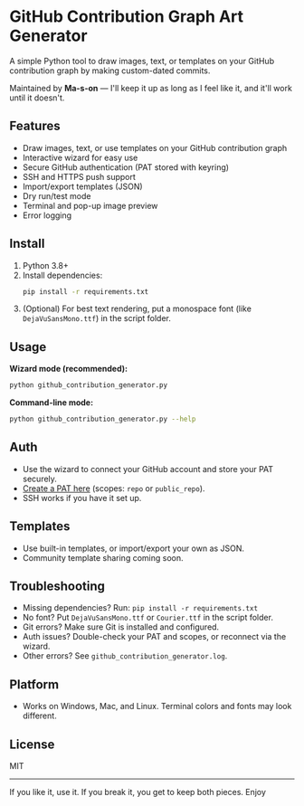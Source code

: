 # GitHub Contribution Graph Art Generator

A simple Python tool to draw images, text, or templates on your GitHub contribution graph by making custom-dated commits.

Maintained by **Ma-s-on** — I'll keep it up as long as I feel like it, and it'll work until it doesn't.

## Features
- Draw images, text, or use templates on your GitHub contribution graph
- Interactive wizard for easy use
- Secure GitHub authentication (PAT stored with keyring)
- SSH and HTTPS push support
- Import/export templates (JSON)
- Dry run/test mode
- Terminal and pop-up image preview
- Error logging

## Install
1. Python 3.8+
2. Install dependencies:
   ```sh
   pip install -r requirements.txt
   ```
3. (Optional) For best text rendering, put a monospace font (like `DejaVuSansMono.ttf`) in the script folder.

## Usage
**Wizard mode (recommended):**
```sh
python github_contribution_generator.py
```

**Command-line mode:**
```sh
python github_contribution_generator.py --help
```

## Auth
- Use the wizard to connect your GitHub account and store your PAT securely.
- [Create a PAT here](https://github.com/settings/tokens) (scopes: `repo` or `public_repo`).
- SSH works if you have it set up.

## Templates
- Use built-in templates, or import/export your own as JSON.
- Community template sharing coming soon.

## Troubleshooting
- Missing dependencies? Run: `pip install -r requirements.txt`
- No font? Put `DejaVuSansMono.ttf` or `Courier.ttf` in the script folder.
- Git errors? Make sure Git is installed and configured.
- Auth issues? Double-check your PAT and scopes, or reconnect via the wizard.
- Other errors? See `github_contribution_generator.log`.

## Platform
- Works on Windows, Mac, and Linux. Terminal colors and fonts may look different.

## License
MIT

---

If you like it, use it. If you break it, you get to keep both pieces. Enjoy
